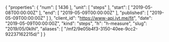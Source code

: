 {
  "properties": {
    "num": [
      1436
    ],
    "unit": [
      "steps"
    ],
    "start": [
      "2019-05-08T00:00:00Z"
    ],
    "end": [
      "2019-05-09T00:00:00Z"
    ],
    "published": [
      "2019-05-09T00:00:00Z"
    ]
  },
  "client_id": "https://www-api.jvt.me/fit",
  "date": "2019-05-09T00:00:00Z",
  "kind": "steps",
  "h": "h-measure",
  "slug": "2019/05/0klhl",
  "aliases": [
    "/mf2/9e05b4f3-3150-40ee-9cc2-92237162215d/"
  ]
}
